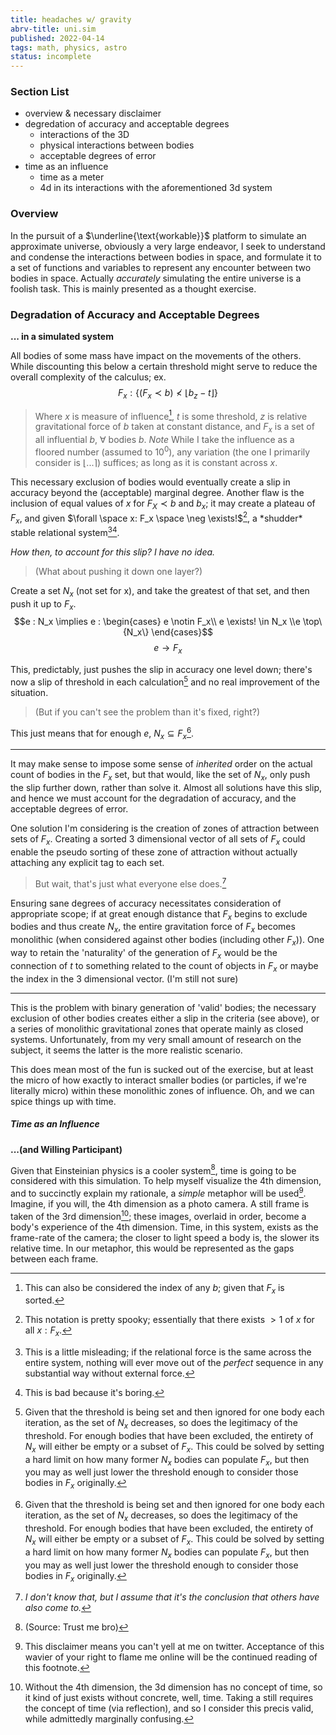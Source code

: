 ```yaml
---
title: headaches w/ gravity
abrv-title: uni.sim
published: 2022-04-14
tags: math, physics, astro
status: incomplete
---
```


### Section List
- overview & necessary disclaimer
- degredation of accuracy and acceptable degrees
	- interactions of the 3D
	- physical interactions between bodies
	- acceptable degrees of error
- time as an influence
	- time as a meter
	- 4d in its interactions with the aforementioned 3d system

### Overview
In the pursuit of a $\underline{\text{workable}}$ platform to simulate an approximate universe, obviously a very large endeavor, I seek to understand and condense the interactions between bodies in space, and formulate it to a set of functions and variables to represent any encounter between two bodies in space. Actually *accurately* simulating the entire universe is a foolish task. This is mainly presented as a thought exercise.

### Degradation of Accuracy and Acceptable Degrees
**... in a simulated system**

All bodies of some mass have impact on the movements of the others. While discounting this below a certain threshold might serve to reduce the overall complexity of the calculus; ex. $$F_x : \{(F_x\prec b) \nless \lfloor b_z - t\rfloor \}$$

> Where $x$ is measure of influence[^smol], $t$ is some threshold, $z$ is relative gravitational force of $b$ taken at constant distance, and $F_x$ is a set of all influential $b$, $\forall$ bodies $b$.
> *Note* While I take the influence as a floored number (assumed to $10^0$), any variation (the one I primarily consider is $\lfloor ... \rceil$) suffices; as long as it is constant across $x$.

This necessary exclusion of bodies would eventually create a slip in accuracy beyond the (acceptable) marginal degree. Another flaw is the inclusion of equal values of $x$ for $F_X \prec b$ and $b_x$; it may create a plateau of $F_x$, and given $\forall \space x: F_x \space \neg \exists!$[^notation], a \*shudder\* stable relational system[^eventually][^sowhat].

*How then, to account for this slip? I have no idea.*

> (What about pushing it down one layer?)

Create a set $N_x$ (not set for x), and take the greatest of that set, and then push it up to $F_x$.
$$e : N_x \implies e : \begin{cases} e \notin F_x\\ e \exists! \in N_x \\e \top\{N_x\} \end{cases}$$ 
$$ e \to F_x $$

This, predictably, just pushes the slip in accuracy one level down; there's now a slip of threshold in each calculation[^slip] and no real improvement of the situation. 

> (But if you can't see the problem than it's fixed, right?)

This just means that for enough $e$, $N_x \subseteq F_x$[^slip].

---- 

It may make sense to impose some sense of *inherited* order on the actual count of bodies in the $F_x$ set, but that would, like the set of $N_x$, only push the slip further down, rather than solve it. Almost all solutions have this slip, and hence we must account for the degradation of accuracy, and the acceptable degrees of error.

One solution I'm considering is the creation of zones of attraction between sets of $F_x$. Creating a sorted 3 dimensional vector of all sets of $F_x$ could enable the pseudo sorting of these zone of attraction without actually attaching any explicit tag to each set.

> But wait, that's just what everyone else does.[^theysay]

Ensuring sane degrees of accuracy necessitates consideration of appropriate scope; if at great enough distance that $F_x$ begins to exclude bodies and thus create $N_x$, the entire gravitation force of $F_x$ becomes monolithic (when considered against other bodies (including other $F_x$)).
One way to retain the 'naturality' of the generation of $F_x$ would be the connection of $t$ to something related to the count of objects in $F_x$ or maybe the index in the 3 dimensional vector. (I'm still not sure)

----
This is the problem with binary generation of 'valid' bodies; the necessary exclusion of other bodies creates either a slip in the criteria (see above), or a series of monolithic gravitational zones that operate mainly as closed systems. Unfortunately, from my very small amount of research on the subject, it seems the latter is the more realistic scenario. 

This does mean most of the fun is sucked out of the exercise, but at least the micro of how exactly to interact smaller bodies (or particles, if we're literally micro) within these monolithic zones of influence. Oh, and we can spice things up with time.

##### Time as an Influence 
**...(and Willing Participant)**

Given that Einsteinian physics is a cooler system[^trustme], time is going to be considered with this simulation. To help myself visualize the 4th dimension, and to succinctly explain my rationale, a *simple* metaphor will be used[^flame]. Imagine, if you will, the 4th dimension as a photo camera. A still frame is taken of the 3rd dimension[^still]; these images, overlaid in order, become a body's experience of the 4th dimension. Time, in this system, exists as the frame-rate of the camera; the closer to light speed a body is, the slower its relative time. In our metaphor, this would be represented as the gaps between each frame.

[^trustme]: (Source: Trust me bro)
[^theysay]: *I don't know that, but I assume that it's the conclusion that others have also come to.*
[^slip]: Given that the threshold is being set and then ignored for one body each iteration, as the set of $N_x$ decreases, so does the legitimacy of the threshold. For enough bodies that have been excluded, the entirety of $N_x$ will either be empty or a subset of $F_x$. This could be solved by setting a hard limit on how many former $N_x$ bodies can populate $F_x$, but then you may as well just lower the threshold enough to consider those bodies in $F_x$ originally.
[^smol]: This can also be considered the index of any $b$; given that $F_x$ is sorted.
[^notation]: This notation is pretty spooky; essentially that there exists $\gt1$ of $x$ for all $x : F_x$.
[^eventually]: This is a little misleading; if the relational force is the same across the entire system, nothing will ever move out of the *perfect* sequence in any substantial way without external force.
[^sowhat]: This is bad because it's boring.
[^flame]: This disclaimer means you can't yell at me on twitter. Acceptance of this wavier of your right to flame me online will be the continued reading of this footnote.
[^still]: Without the 4th dimension, the 3d dimension has no concept of time, so it kind of just exists without concrete, well, time. Taking a still requires the concept of time (via reflection), and so I consider this precis valid, while admittedly marginally confusing.
